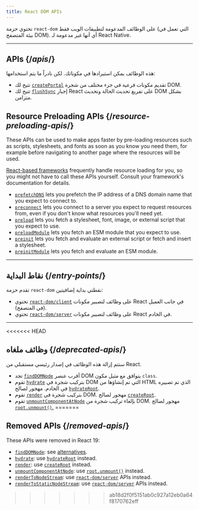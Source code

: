 ```yaml
---
title: React DOM APIs
---
```


<Intro>

تحتوي حزمة `react-dom` على الوظائف المدعومة لتطبيقات الويب فقط (التي تعمل في بيئة المتصفح DOM). أي أنها غير مدعومة لـ React Native.

</Intro>

---

## APIs {/*apis*/}

هذه الوظائف يمكن استيرادها في مكوناتك. لكن نادراً ما يتم استخدامها:

* تتيح لك [`createPortal`](/reference/react-dom/createPortal) تقديم مكونات فرعية في جزء مختلف من شجرة DOM.
* تتيح لك [`flushSync`](/reference/react-dom/flushSync) إجبار React على تفريغ تحديث الحالة وتحديث DOM بشكل متزامن.

## Resource Preloading APIs {/*resource-preloading-apis*/}

These APIs can be used to make apps faster by pre-loading resources such as scripts, stylesheets, and fonts as soon as you know you need them, for example before navigating to another page where the resources will be used.

[React-based frameworks](/learn/start-a-new-react-project) frequently handle resource loading for you, so you might not have to call these APIs yourself. Consult your framework's documentation for details.

* [`prefetchDNS`](/reference/react-dom/prefetchDNS) lets you prefetch the IP address of a DNS domain name that you expect to connect to.
* [`preconnect`](/reference/react-dom/preconnect) lets you connect to a server you expect to request resources from, even if you don't know what resources you'll need yet.
* [`preload`](/reference/react-dom/preload) lets you fetch a stylesheet, font, image, or external script that you expect to use.
* [`preloadModule`](/reference/react-dom/preloadModule) lets you fetch an ESM module that you expect to use.
* [`preinit`](/reference/react-dom/preinit) lets you fetch and evaluate an external script or fetch and insert a stylesheet.
* [`preinitModule`](/reference/react-dom/preinitModule) lets you fetch and evaluate an ESM module.

---

## نقاط البداية {/*entry-points*/}

تقدم حزمة `react-dom` نقطتي بداية إضافيتين:

* تحتوي [`react-dom/client`](/reference/react-dom/client) على وظائف لتصيير مكونات React في جانب العميل (في المتصفح).
* تحتوي [`react-dom/server`](/reference/react-dom/server) على وظائف لتصيير مكونات React في الخادم.

---

<<<<<<< HEAD
## وظائف ملغاه {/*deprecated-apis*/}

<Deprecated>

ستتم إزالة هذه الوظائف في إصدار رئيسي مستقبلي من React.

</Deprecated>

* تجد [`findDOMNode`](/reference/react-dom/findDOMNode) أقرب عنصر DOM يتوافق مع مثيل مكون `class`.
* تقوم [`hydrate`](/reference/react-dom/hydrate) بتركيب شجرة في DOM التي تم إنشاؤها من HTML الذي تم تصييره في الخادم. مهجور لصالح [`hydrateRoot`](/reference/react-dom/client/hydrateRoot).
* تقوم [`render`](/reference/react-dom/render) بتركيب شجرة في DOM. مهجور لصالح [`createRoot`](/reference/react-dom/client/createRoot).
* تقوم [`unmountComponentAtNode`](/reference/react-dom/unmountComponentAtNode) بإلغاء تركيب شجرة من DOM. مهجور لصالح [`root.unmount()`.](/reference/react-dom/client/createRoot#root-unmount)
=======
## Removed APIs {/*removed-apis*/}

These APIs were removed in React 19:

* [`findDOMNode`](https://18.react.dev/reference/react-dom/findDOMNode): see [alternatives](https://18.react.dev/reference/react-dom/findDOMNode#alternatives).
* [`hydrate`](https://18.react.dev/reference/react-dom/hydrate): use [`hydrateRoot`](/reference/react-dom/client/hydrateRoot) instead.
* [`render`](https://18.react.dev/reference/react-dom/render): use [`createRoot`](/reference/react-dom/client/createRoot) instead.
* [`unmountComponentAtNode`](/reference/react-dom/unmountComponentAtNode): use [`root.unmount()`](/reference/react-dom/client/createRoot#root-unmount) instead.
* [`renderToNodeStream`](https://18.react.dev/reference/react-dom/server/renderToNodeStream): use [`react-dom/server`](/reference/react-dom/server) APIs instead.
* [`renderToStaticNodeStream`](https://18.react.dev/reference/react-dom/server/renderToStaticNodeStream): use [`react-dom/server`](/reference/react-dom/server) APIs instead.
>>>>>>> ab18d2f0f5151ab0c927a12eb0a64f8170762eff
